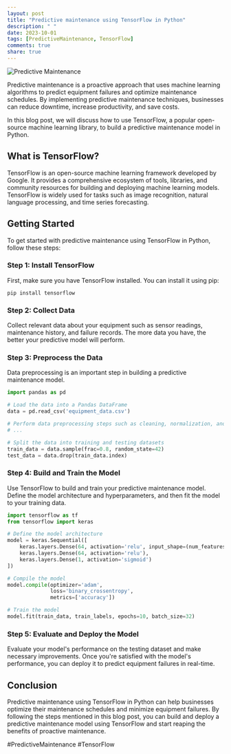 ```yaml
---
layout: post
title: "Predictive maintenance using TensorFlow in Python"
description: " "
date: 2023-10-01
tags: [PredictiveMaintenance, TensorFlow]
comments: true
share: true
---
```


![Predictive Maintenance](https://example.com/predictive_maintenance.jpg)

Predictive maintenance is a proactive approach that uses machine learning algorithms to predict equipment failures and optimize maintenance schedules. By implementing predictive maintenance techniques, businesses can reduce downtime, increase productivity, and save costs.

In this blog post, we will discuss how to use TensorFlow, a popular open-source machine learning library, to build a predictive maintenance model in Python.

## What is TensorFlow?

TensorFlow is an open-source machine learning framework developed by Google. It provides a comprehensive ecosystem of tools, libraries, and community resources for building and deploying machine learning models. TensorFlow is widely used for tasks such as image recognition, natural language processing, and time series forecasting.

## Getting Started

To get started with predictive maintenance using TensorFlow in Python, follow these steps:

### Step 1: Install TensorFlow

First, make sure you have TensorFlow installed. You can install it using pip:

```
pip install tensorflow
```

### Step 2: Collect Data

Collect relevant data about your equipment such as sensor readings, maintenance history, and failure records. The more data you have, the better your predictive model will perform.

### Step 3: Preprocess the Data

Data preprocessing is an important step in building a predictive maintenance model. 

```python
import pandas as pd

# Load the data into a Pandas DataFrame
data = pd.read_csv('equipment_data.csv')

# Perform data preprocessing steps such as cleaning, normalization, and feature engineering
# ...

# Split the data into training and testing datasets
train_data = data.sample(frac=0.8, random_state=42)
test_data = data.drop(train_data.index)
```

### Step 4: Build and Train the Model

Use TensorFlow to build and train your predictive maintenance model. Define the model architecture and hyperparameters, and then fit the model to your training data.

```python
import tensorflow as tf
from tensorflow import keras

# Define the model architecture
model = keras.Sequential([
    keras.layers.Dense(64, activation='relu', input_shape=(num_features,)),
    keras.layers.Dense(64, activation='relu'),
    keras.layers.Dense(1, activation='sigmoid')
])

# Compile the model
model.compile(optimizer='adam',
              loss='binary_crossentropy',
              metrics=['accuracy'])

# Train the model
model.fit(train_data, train_labels, epochs=10, batch_size=32)
```

### Step 5: Evaluate and Deploy the Model

Evaluate your model's performance on the testing dataset and make necessary improvements. Once you're satisfied with the model's performance, you can deploy it to predict equipment failures in real-time.

## Conclusion

Predictive maintenance using TensorFlow in Python can help businesses optimize their maintenance schedules and minimize equipment failures. By following the steps mentioned in this blog post, you can build and deploy a predictive maintenance model using TensorFlow and start reaping the benefits of proactive maintenance.

#PredictiveMaintenance #TensorFlow